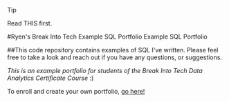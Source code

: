 > [!TIP]
> Read THIS first.

#Ryen's Break Into Tech Example SQL Portfolio Example SQL Portfolio

##This code repository contains examples of SQL I've written. Please feel free to take a look and reach out if you have any questions, or suggestions.

*This is an example portfolio for students of the Break Into Tech Data Analytics Certificate Course* :)  

To enroll and create your own portfolio, [go here!](https://howtobreakintotech.com/data-analytics-certificate-program/)



